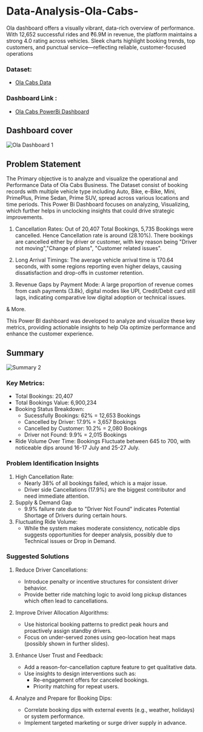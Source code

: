 # Data-Analysis-Ola-Cabs-
Ola dashboard offers a visually vibrant, data-rich overview of performance. With 12,652 successful rides and ₹6.9M in revenue, the platform maintains a strong 4.0 rating across vehicles. Sleek charts highlight booking trends, top customers, and punctual service—reflecting reliable, customer-focused operations

### Dataset: 
- <a href = "https://github.com/Riteshe3/Data-Analysis-Ola-Cabs-/blob/main/Bookings-20000-Rows.xlsx">Ola Cabs Data</a>

### Dashboard Link :  
- <a href = "https://github.com/Riteshe3/Data-Analysis-Ola-Cabs-/blob/main/Bookings-20000-Rows.xlsx">Ola Cabs PowerBi Dashboard</a>

## Dashboard cover
![Ola Dashboard 1](https://github.com/user-attachments/assets/af176968-9868-4600-baae-3c9f1e766a86)

## Problem Statement

The Primary objective is to analyze and visualize the operational and Performance Data of Ola Cabs Business.
The Dataset consist of booking records with multiple vehicle type including Auto, Bike, e-Bike, Mini, PrimePlus,
Prime Sedan, Prime SUV, spread across various locations and time periods.
This Power Bi Dashboard focuses on analyzing, Visualizing, which further helps in unclocking insights that could
drive strategic improvements.

1. Cancellation Rates: Out of 20,407 Total Bookings, 5,735 Bookings were cancelled. Hence Cancellation rate is
around (28.10%). There bookings are cancelled either by driver or customer, with key reason being "Driver not
moving","Change of plans", "Customer related issues".

2. Long Arrival Timings: The average vehicle arrival time is 170.64 seconds, with some regions reporting even
higher delays, causing dissatisfaction and drop-offs in customer retention.

3. Revenue Gaps by Payment Mode: A large proportion of revenue comes from cash payments (3.8k), digital modes
like UPI, Credit/Debit card still lags, indicating comparative low digital adoption or technical issues.

& More.

This Power BI dashboard was developed to analyze and visualize these key metrics, providing actionable insights
to help Ola optimize performance and enhance the customer experience.

## Summary
![Summary 2](https://github.com/user-attachments/assets/bcb76e6a-7155-463c-924a-555ceb4a5fe5)

### Key Metrics:
- Total Bookings: 20,407
- Total Bookings Value: 6,900,234
- Booking Status Breakdown:
  - Sucessfully Bookings: 62% = 12,653 Bookings
  - Cancelled by Driver: 17.9% = 3,657 Bookings
  - Cancelled by Customer: 10.2% = 2,080 Bookings
  - Driver not Found: 9.9% = 2,015 Bookings
- Ride Volume Over Time: Bookings Fluctuate between 645 to 700, with noticeable dips around 16-17 July and 
25-27 July.

### Problem Identification Insights
1. High Cancellation Rate:
  	- Nearly 38% of all bookings failed, which is a major issue.
  	- Driver side Cancellations (17.9%) are the biggest contributor and need immediate attention.
2. Supply & Demand Gap
  	- 9.9% failure rate due to "Driver Not Found" indicates Potential Shortage of Drivers during certain hours.
3. Fluctuating Ride Volume:
  	- While the system makes moderate consistency, noticable dips suggests opportunities for deeper analysis, 
    	  possibly due to Technical issues or Drop in Demand.

### Suggested Solutions
1. Reduce Driver Cancellations:
  	- Introduce penalty or incentive structures for consistent driver behavior.
	- Provide better ride matching logic to avoid long pickup distances which often lead to cancellations.
2. Improve Driver Allocation Algorithms:
  	- Use historical booking patterns to predict peak hours and proactively assign standby drivers.
  	- Focus on under-served zones using geo-location heat maps (possibly shown in further slides).
3. Enhance User Trust and Feedback:
  	- Add a reason-for-cancellation capture feature to get qualitative data.
  	- Use insights to design interventions such as:
		- Re-engagement offers for canceled bookings.
	  	- Priority matching for repeat users.

4. Analyze and Prepare for Booking Dips:
  	- Correlate booking dips with external events (e.g., weather, holidays) or system performance.
  	- Implement targeted marketing or surge driver supply in advance.

